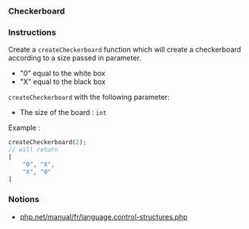 ### Checkerboard

### Instructions

Create a `createCheckerboard` function which will create a checkerboard according to a size passed in parameter.

- "0" equal to the white box
- "X" equal to the black box

`createCheckerboard` with the following parameter:

- The size of the board : `int`

Example :

```php
createCheckerboard(2);
// will return
[
    "0", "X",
    "X", "0"
]
```

### Notions

- [php.net/manual/fr/language.control-structures.php](https://www.php.net/manual/fr/language.control-structures.php)
